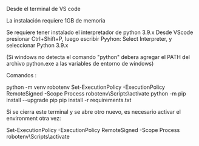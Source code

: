 Desde el terminal de VS code 

La instalación requiere 1GB de memoria

Se requiere tener instalado el interpretador de python 3.9.x
Desde VScode presionar Ctrl+Shift+P, luego escribir Pyyhon: Select Interpreter, y seleccionar Python 3.9.x

(Si windows no detecta el comando "python" debera agregar el PATH del archivo python.exe a las variables de entorno de windows)


Comandos :

python -m venv robotenv
Set-ExecutionPolicy -ExecutionPolicy RemoteSigned -Scope Process
robotenv\Scripts\activate
python -m pip install --upgrade pip
pip install -r requirements.txt


Si se cierra este terminal y se abre otro nuevo, es necesario activar el environment otra vez:

Set-ExecutionPolicy -ExecutionPolicy RemoteSigned -Scope Process
robotenv\Scripts\activate
